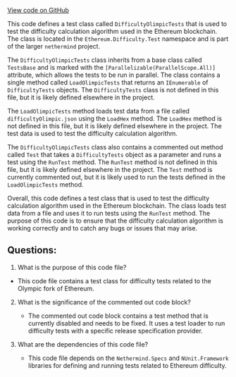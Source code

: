 [View code on GitHub](https://github.com/nethermindeth/nethermind/Ethereum.Difficulty.Test/DifficultyOlimpicTests.cs)

This code defines a test class called `DifficultyOlimpicTests` that is used to test the difficulty calculation algorithm used in the Ethereum blockchain. The class is located in the `Ethereum.Difficulty.Test` namespace and is part of the larger `nethermind` project.

The `DifficultyOlimpicTests` class inherits from a base class called `TestsBase` and is marked with the `[Parallelizable(ParallelScope.All)]` attribute, which allows the tests to be run in parallel. The class contains a single method called `LoadOlimpicTests` that returns an `IEnumerable` of `DifficultyTests` objects. The `DifficultyTests` class is not defined in this file, but it is likely defined elsewhere in the project.

The `LoadOlimpicTests` method loads test data from a file called `difficultyOlimpic.json` using the `LoadHex` method. The `LoadHex` method is not defined in this file, but it is likely defined elsewhere in the project. The test data is used to test the difficulty calculation algorithm.

The `DifficultyOlimpicTests` class also contains a commented out method called `Test` that takes a `DifficultyTests` object as a parameter and runs a test using the `RunTest` method. The `RunTest` method is not defined in this file, but it is likely defined elsewhere in the project. The `Test` method is currently commented out, but it is likely used to run the tests defined in the `LoadOlimpicTests` method.

Overall, this code defines a test class that is used to test the difficulty calculation algorithm used in the Ethereum blockchain. The class loads test data from a file and uses it to run tests using the `RunTest` method. The purpose of this code is to ensure that the difficulty calculation algorithm is working correctly and to catch any bugs or issues that may arise.
## Questions: 
 1. What is the purpose of this code file?
   - This code file contains a test class for difficulty tests related to the Olympic fork of Ethereum.

2. What is the significance of the commented out code block?
   - The commented out code block contains a test method that is currently disabled and needs to be fixed. It uses a test loader to run difficulty tests with a specific release specification provider.

3. What are the dependencies of this code file?
   - This code file depends on the `Nethermind.Specs` and `NUnit.Framework` libraries for defining and running tests related to Ethereum difficulty.